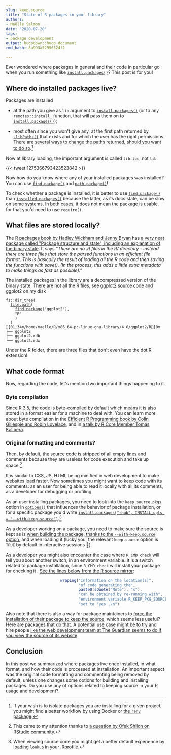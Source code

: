 ```yaml
---
slug: keep.source 
title: "State of R packages in your library" 
authors: 
- Maëlle Salmon 
date: "2020-07-20" 
tags: 
- package development 
output: hugodown::hugo_document
rmd_hash: 8a993a52996324f2

---
```


Ever wondered where packages in general and their code in particular go when you run something like [`install.packages()`](https://rdrr.io/r/utils/install.packages.html)? This post is for you!

Where do installed packages live?
---------------------------------

Packages are installed

-   at the path you give as `lib` argument to [`install.packages()`](https://rdrr.io/r/utils/install.packages.html) (or to any `remotes::install_` function, that will pass them on to [`install.packages()`](https://rdrr.io/r/utils/install.packages.html));

-   most often since you won't give any, at the first path returned by [`.libPaths()`](https://rdrr.io/r/base/libPaths.html) that exists and for which the user has the right permissions. There are [several ways to change the paths returned, should you want to do so](https://stackoverflow.com/a/31707983/5489251).[^1]

Now at library loading, the important argument is called `lib.loc`, not `lib`.

{{< tweet 1275366793423523842 >}}

Now how do you know where any of your installed packages was installed? You can use [`find.package()`](https://rdrr.io/r/base/find.package.html) and [`path.package()`](https://rdrr.io/r/base/find.package.html)!

To check whether a package is installed, it is better to use [`find.package()`](https://rdrr.io/r/base/find.package.html) than [`installed.packages()`](https://rdrr.io/r/utils/installed.packages.html) because the latter, as its docs state, can be slow on some systems. In both cases, it does not mean the package is usable, for that you'd need to use `require()`.

What files are stored locally?
------------------------------

The [R packages book by Hadley Wickham and Jenny Bryan](https://r-pkgs.org/) has [a very neat package called "Package structure and state", including an explanation of the binary state](https://r-pkgs.org/package-structure-state.html#binary-package). It says *"There are no .R files in the R/ directory - instead there are three files that store the parsed functions in an efficient file format. This is basically the result of loading all the R code and then saving the functions with save(). (In the process, this adds a little extra metadata to make things as fast as possible)."*

The installed packages in the library are a decompressed version of the binary state. There are not all the R files, see [ggplot2 source code](https://github.com/tidyverse/ggplot2/) and ggplot2 on my disk

<div class="highlight">

<pre class='chroma'><code class='language-r' data-lang='r'><span class='k'>fs</span>::<span class='nf'><a href='http://fs.r-lib.org/reference/dir_tree.html'>dir_tree</a></span>(
  <span class='nf'><a href='https://rdrr.io/r/base/file.path.html'>file.path</a></span>(
    <span class='nf'><a href='https://rdrr.io/r/base/find.package.html'>find.package</a></span>(<span class='s'>"ggplot2"</span>),
    <span class='s'>"R"</span>
    )
  )
[01;34m/home/maelle/R/x86_64-pc-linux-gnu-library/4.0/ggplot2/R[0m
├── ggplot2
├── ggplot2.rdb
└── ggplot2.rdx
</code></pre>

</div>

Under the R folder, there are three files that don't even have the dot R extension!

What code format
----------------

Now, regarding the code, let's mention two important things happening to it.

### Byte compilation

Since [R 3.5](https://cran.r-project.org/doc/manuals/r-release/NEWS.3.html), the code is byte-compiled by default which means it is also stored in a format easier for a machine to deal with. You can learn more about byte compilation in the [Efficient R Programming book by Colin Gillespie and Robin Lovelace](https://bookdown.org/csgillespie/efficientR/programming.html#the-byte-compiler), and in [a talk by R Core Member Tomas Kalibera](https://blog.revolutionanalytics.com/2017/08/take-advantage-compiler.html).

### Original formatting and comments?

Then, by default, the source code is stripped of all empty lines and comments because they are useless for code execution and take up space.[^2]

It is similar to CSS, JS, HTML being minified in web development to make websites load faster. Now sometimes you might want to keep code with its comments: as an user for being able to read it locally with all its comments, as a developer for debugging or profiling.

As an user installing packages, you need to look into the `keep.source.pkgs` option in [`options()`](https://rdrr.io/r/base/options.html) that influences the behavior of package installation, or for a specific package you'd write [`install.packages("rhub", INSTALL_opts = "--with-keep.source")`](https://rdrr.io/r/utils/install.packages.html).[^3]

As a developer working on a package, you need to make sure the source is kept as is [when building the package, thanks to the `--with-keep.source` option](https://support.rstudio.com/hc/en-us/articles/205612627-Debugging-with-RStudio#debugging-in-packages), and when loading it (lucky you, the relevant `keep.source` option is `TRUE` by default in interactive sessions :tada:).

As a developer you might also encounter the case where `R CMD check` will tell you about another switch, in an environment variable. It is a switch related to package installation, since `R CMD check` will install your package for checking it . [See the lines below from the R source mirror](https://github.com/wch/r-source/blob/f27cbf1a52a31cd9b9676340394946a22041a4ae/src/library/tools/R/check.R#L5248-L5253):

``` r
                        wrapLog("Information on the location(s)",
                                "of code generating the",
                                paste0(sQuote("Note"), "s"),
                                "can be obtained by re-running with",
                                "environment variable R_KEEP_PKG_SOURCE",
                                "set to 'yes'.\n")
```

Also note that there is also a way for package maintainers to [force the installation of their package to keep the source](https://stat.ethz.ch/pipermail/r-devel/2011-April/060410.html), which seems less useful? Here are [packages that do that](https://github.com/search?q=keepsource+user%3Acran+filename%3ADESCRIPTION&type=Code&ref=advsearch&l=&l=). A potential use case might be to try and hire people [like the web development team at The Guardian seems to do if you view the source of its website](https://www.theguardian.com/international).

Conclusion
----------

In this post we summarized where packages live once installed, in what format, and how their code is processed at installation. An important aspect was the original code formatting and commenting being removed by default, unless one changes some options for building and installing packages. Do you use any of options related to keeping source in your R usage and development?

[^1]: If your wish is to isolate packages you are installing for a given project, you might find a better workflow by using Docker or [the `renv` package](https://rstudio.github.io/renv/index.html).

[^2]: This came to my attention thanks to [a question by Ofek Shilon on RStudio community](https://community.rstudio.com/t/keep-source-pkgs-vs-keep-source-options/69245).

[^3]: When viewing source code you might get a better default experience by [loading `lookup`](https://github.com/jimhester/lookup#default-printing) in your [.Rprofile](https://rstats.wtf/r-startup.html#rprofile).

